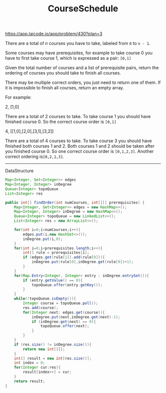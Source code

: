 ﻿---
layout: default
title: CourseSchedule
narrow: true
---

https://app.laicode.io/app/problem/430?plan=3

There are a total of *n* courses you have to take, labeled from `0` to `n - 1`.

Some courses may have prerequisites, for example to take course 0 you have to first take course 1, which is expressed as a pair: `[0,1]`

Given the total number of courses and a list of prerequisite pairs, return the ordering of courses you should take to finish all courses.

There may be multiple correct orders, you just need to return one of them. If it is impossible to finish all courses, return an empty array.

For example:

2, [1,0]

There are a total of 2 courses to take. To take course 1 you should have finished course 0. So the correct course order is `[0,1]`

4, [[1,0],[2,0],[3,1],[3,2]]

There are a total of 4 courses to take. To take course 3 you should have finished both courses 1 and 2. Both courses 1 and 2 should be taken after you finished course 0. So one correct course order is `[0,1,2,3]`. Another correct ordering is`[0,2,1,3]`.

---

DataStructure

```java
Map<Integer, Set<Integer>> edges
Map<Integer, Integer> inDegree
Queue<Integer> topoQueue
List<Integer> res
```

```java
public int[] findOrder(int numCourses, int[][] prerequisites) {
    Map<Integer, Set<Integer>> edges = new HashMap<>();
    Map<Integer, Integer> inDegree = new HashMap<>();
    Queue<Integer> topoQueue = new LinkedList<>();
    List<Integer> res = new ArrayList<>();

    for(int i=0;i<numCourses;i++){
        edges.put(i,new HashSet<>());
        inDegree.put(i,0);
    }
    for(int i=0;i<prerequisites.length;i++){
        int[] rule = prerequisites[i];
        if (edges.get(rule[1]).add(rule[0])){
            inDegree.put(rule[0],inDegree.get(rule[0])+1);
        }
    }
    for(Map.Entry<Integer, Integer> entry : inDegree.entrySet()){
        if (entry.getValue() == 0){
            topoQueue.offer(entry.getKey());
        }
    }
    while(!topoQueue.isEmpty()){
        Integer course = topoQueue.poll();
        res.add(course);
        for(Integer next: edges.get(course)){
            inDegree.put(next,inDegree.get(next)-1);
            if (inDegree.get(next) == 0){
                topoQueue.offer(next);
            }
        }
    }
    if (res.size() != inDegree.size()){
        return new int[]{};
    }
    int[] result = new int[res.size()];
    int index = 0;
    for(Integer cur:res){
        result[index++] = cur;
    }
    return result;
}
```
